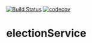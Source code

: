 [![Build Status](https://travis-ci.org/BaikovSergey/electionService.svg?branch=main)](https://travis-ci.org/BaikovSergey/electionService)
[![codecov](https://codecov.io/gh/BaikovSergey/electionService/branch/main/graph/badge.svg?token=JITRJG7GMD)](https://codecov.io/gh/BaikovSergey/electionService)

# electionService
